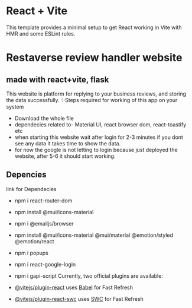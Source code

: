 # React + Vite

This template provides a minimal setup to get React working in Vite with HMR and some ESLint rules.
# Restaverse review handler website
## made with react+vite, flask



This website is platform for replying to your business reviews, and storing the data successfully.
✨Steps required for working of this app on your system 
- Download the whole file 
- dependecies related to- Material UI, react browser dom, react-toastify etc 
- when starting this website wait after login for 2-3 minutes if you dont see any data
it takes time to show the data.
- for now the google is not letting to login because just deployed the website, after 5-6 
 it should start working.

## Depencies

link for Dependecies

- npm i react-router-dom
- npm install @mui/icons-material  
-  npm i @emailjs/browser
-  npm install @mui/icons-material @mui/material @emotion/styled @emotion/react
-   npm i popups 
-   npm i react-google-login
-   npm i gapi-script 
Currently, two official plugins are available:

- [@vitejs/plugin-react](https://github.com/vitejs/vite-plugin-react/blob/main/packages/plugin-react/README.md) uses [Babel](https://babeljs.io/) for Fast Refresh
- [@vitejs/plugin-react-swc](https://github.com/vitejs/vite-plugin-react-swc) uses [SWC](https://swc.rs/) for Fast Refresh
